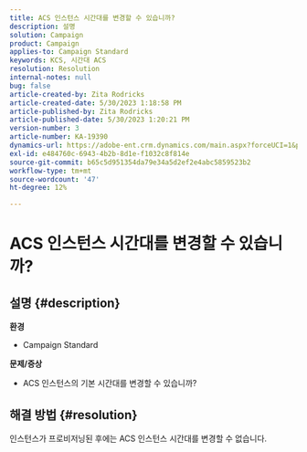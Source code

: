 ```yaml
---
title: ACS 인스턴스 시간대를 변경할 수 있습니까?
description: 설명
solution: Campaign
product: Campaign
applies-to: Campaign Standard
keywords: KCS, 시간대 ACS
resolution: Resolution
internal-notes: null
bug: false
article-created-by: Zita Rodricks
article-created-date: 5/30/2023 1:18:58 PM
article-published-by: Zita Rodricks
article-published-date: 5/30/2023 1:20:21 PM
version-number: 3
article-number: KA-19390
dynamics-url: https://adobe-ent.crm.dynamics.com/main.aspx?forceUCI=1&pagetype=entityrecord&etn=knowledgearticle&id=c0516288-ecfe-ed11-8f6e-6045bd0063aa
exl-id: e484760c-6943-4b2b-8d1e-f1032c8f814e
source-git-commit: b65c5d951354da79e34a5d2ef2e4abc5859523b2
workflow-type: tm+mt
source-wordcount: '47'
ht-degree: 12%

---
```


# ACS 인스턴스 시간대를 변경할 수 있습니까?

## 설명 {#description}

<b>환경</b>
- Campaign Standard



<b>문제/증상</b>
- ACS 인스턴스의 기본 시간대를 변경할 수 있습니까?



## 해결 방법 {#resolution}


인스턴스가 프로비저닝된 후에는 ACS 인스턴스 시간대를 변경할 수 없습니다.
